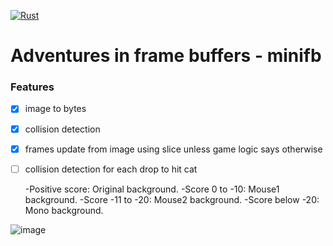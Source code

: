 [![Rust](https://github.com/RGGH/mif/actions/workflows/rust.yml/badge.svg)](https://github.com/RGGH/mif/actions/workflows/rust.yml)

# Adventures in frame buffers - minifb

### Features
- [x] image to bytes 
- [x] collision detection
- [x] frames update from image using slice unless game logic says otherwise
- [ ] collision detection for each drop to hit cat

  -Positive score: Original background.
  -Score 0 to -10: Mouse1 background.
  -Score -11 to -20: Mouse2 background.
  -Score below -20: Mono background.


![image](https://github.com/user-attachments/assets/841e855f-37fc-4941-a779-e6fe92fbdd1c)
